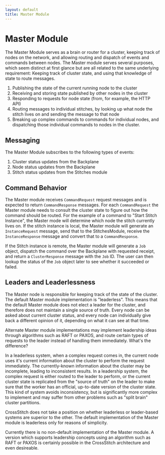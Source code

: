 ```yaml
---
layout: default
title: Master Module
---
```


# Master Module

The Master Module serves as a brain or router for a cluster, keeping track of nodes on the network, and allowing routing and dispatch of events and commands between nodes. The Master module serves several purposes, which seem distinct at first glance but are all related to the same underlying requirement: Keeping track of cluster state, and using that knowledge of state to route messages.

1. Publishing the state of the current running node to the cluster
2. Receiving and storing state published by other nodes in the cluster
3. Responding to requests for node state (from, for example, the HTTP API)
4. Routing messages to individual stitches, by looking up what node the stitch lives on and sending the message to that node
5. Breaking up complex commands to commands for individual nodes, and dispatching those individual commands to nodes in the cluster.

## Messaging

The Master Module subscribes to the following types of events:

1. Cluster status updates from the Backplane
2. Node status updates from the Backplane
3. Stitch status updates from the Stitches module

## Command Behavior

The Master module receives `CommandRequest` request messages and is expected to return `CommandResponse` messages. For each `CommandRequest` the Master module needs to consult the cluster state to figure out how the command should be routed. For the example of a command to "Start Stitch Instance", the Master mode will determine which node the stitch currently lives on. If the stitch instance is local, the Master module will generate an `InstanceRequest` message, send that to the StitchesModule, receive the `InstanceResponse` message and convert that to a `CommandResponse`.

If the Stitch instance is remote, the Master module will generate a `Job` object, dispatch the command over the Backplane with requested receipt, and return a `ClusterResponse` message with the `Job` ID. The user can then lookup the status of the `Job` object later to see whether it succeeded or failed.

## Leaders and Leaderlessness

The Master node is responsible for keeping track of the state of the cluster. The default Master module implementation is "leaderless". This means that the default Master module does not elect a leader for the cluster, and therefore does not maintain a single source of truth. Every node can be asked about current cluster status, and every node can individually give back a different opinion of it, depending on what it can see at that time.

Alternate Master module implementations may implement leadership ideas through algorithms such as RAFT or PAXOS, and route certain types of requests to the leader instead of handling them immediately. What's the difference?

In a leaderless system, when a complex request comes in, the current node uses it's current information about the cluster to perform the request immediately. The currently-known information about the cluster may be incomplete, leading to inconsistent results. In a leadership system, the complex request is either routed to the leader to perform, or the current cluster state is replicated from the "source of truth" on the leader to make sure that the worker has an official, up-to-date version of the cluster state. This kind of system avoids inconsistency, but is significantly more complex to implement and may suffer from other problems such as "split brain" cluster partitions.

CrossStitch does not take a position on whether leaderless or leader-based systems are superior to the other. The default implementation of the Master module is leaderless only for reasons of simplicity.

Currently there is no non-default implementation of the Master module. A version which supports leadership concepts using an algorithm such as RAFT or PAXOS is certainly possible in the CrossStitch architecture and even desireable.
